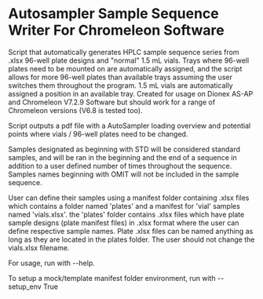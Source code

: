 # Autosampler Sample Sequence Writer For Chromeleon Software


Script that automatically generates HPLC sample sequence series from .xlsx 96-well plate designs and "normal" 
1.5 mL vials. Trays where 96-well plates need to be mounted on are automatically assigned, and the script allows
for more 96-well plates than available trays assuming the user switches them throughout the program. 1.5 mL vials 
are automatically assigned a position in an available tray. Created for usage on Dionex AS-AP and Chromeleon V7.2.9 Software
but should work for a range of Chromeleon versions (V6.8 is tested too). 


Script outputs a pdf file with a AutoSampler loading overview and potential points where vials / 96-well plates 
need to be changed. 


Samples designated as beginning with STD will be considered standard samples, and will be ran in the beginning and
the end of a sequence in addition to a user defined number of times throughout the sequence. Samples names beginning with OMIT
will not be included in the sample sequence. 


User can define their samples using a manifest folder containing .xlsx files which contains a folder named 'plates' 
and a manifest for 'vial' samples named 'vials.xlsx'. the 'plates' folder contains .xlsx files which have 
plate sample designs (plate manifest files) in .xlsx format where the user can define respective sample names.
Plate .xlsx files can be named anything as long as they are located in the plates folder. The user should not change 
the vials.xlsx filename. 


For usage, run with --help. 


To setup a mock/template manifest folder environment, run with --setup_env True


